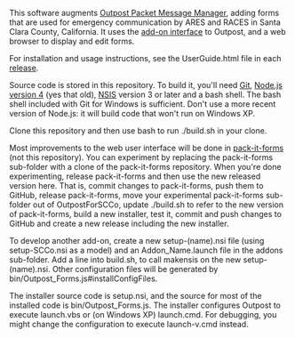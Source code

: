 This software augments
[Outpost Packet Message Manager](https://www.outpostpm.org),
adding forms that are used for emergency communication by ARES and RACES
in Santa Clara County, California.
It uses the [add-on interface](http://www.outpostpm.org/docs/Outpost320-AddonUG.pdf)
to Outpost, and a web browser to display and edit forms.

For installation and usage instructions, see the UserGuide.html file in each [release](releases).

Source code is stored in this repository.
To build it, you'll need
[Git](https://git-scm.com/downloads),
[Node.js](https://nodejs.org/en/download/)
[version 4](https://nodejs.org/download/release/v4.9.1/) (yes that old),
[NSIS](http://nsis.sourceforge.net) version 3 or later
and a bash shell.
The bash shell included with Git for Windows is sufficient.
Don't use a more recent version of Node.js: it will build code that won't run on Windows XP.

Clone this repository and then use bash to run ./build.sh in your clone.

Most improvements to the web user interface will be done in
[pack-it-forms](https://github.com/jmkristian/pack-it-forms/blob/XSC/README.md)
(not this repository). You can experiment by replacing the pack-it-forms sub-folder
with a clone of the pack-it-forms repository.
When you're done experimenting, release pack-it-forms and then use the new released version here.
That is, commit changes to pack-it-forms, push them to GitHub, release pack-it-forms,
move your experimental pack-it-forms sub-folder out of OutpostForSCCo,
update ./build.sh to refer to the new version of pack-it-forms,
build a new installer, test it,
commit and push changes to GitHub and create a new release including the new installer.

To develop another add-on, create a new setup-(name).nsi file (using setup-SCCo.nsi as a model)
and an Addon_Name.launch file in the addons sub-folder.
Add a line into build.sh, to call makensis on the new setup-(name).nsi.
Other configuration files will be generated by bin/Outpost\_Forms.js#installConfigFiles.

The installer source code is setup.nsi, and
the source for most of the installed code is bin/Outpost\_Forms.js.
The installer configures Outpost to execute launch.vbs or (on Windows XP) launch.cmd.
For debugging, you might change the configuration to execute launch-v.cmd instead.
